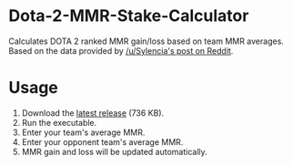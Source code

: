 # Dota-2-MMR-Stake-Calculator
Calculates DOTA 2 ranked MMR gain/loss based on team MMR averages. Based on the data provided by [/u/Sylencia's post on Reddit](https://www.reddit.com/r/DotA2/comments/3zf7pv/how_much_mmr_am_i_risking_approximately/).

# Usage
1. Download the [latest release](https://github.com/moonrobin/Dota-2-MMR-Stake-Calculator/releases/download/1.0/Dota.2.MMR.Stake.Calculator.exe) (736 KB).
2. Run the executable.
3. Enter your team's average MMR.
4. Enter your opponent team's average MMR.
5. MMR gain and loss will be updated automatically.
